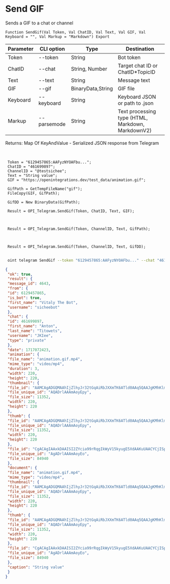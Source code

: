 ﻿---
sidebar_position: 6
---

# Send GIF
 Sends a GIF to a chat or channel



`Function SendGif(Val Token, Val ChatID, Val Text, Val GIF, Val Keyboard = "", Val Markup = "Markdown") Export`

 | Parameter | CLI option | Type | Destination |
 |-|-|-|-|
 | Token | --token | String | Bot token |
 | ChatID | --chat | String, Number | Target chat ID or ChatID*TopicID |
 | Text | --text | String | Message text |
 | GIF | --gif | BinaryData,String | GIF file |
 | Keyboard | --keyboard | String | Keyboard JSON or path to .json |
 | Markup | --parsemode | String | Text processing type (HTML, Markdown, MarkdownV2) |

 
 Returns: Map Of KeyAndValue - Serialized JSON response from Telegram

<br/>




```bsl title="Code example"
 Token = "6129457865:AAFyzNYOAFbu...";
 ChatID = "461699897";
 ChannelID = "@testsichee";
 Text = "String value";
 GIF = "https://openintegrations.dev/test_data/animation.gif";
 
 GifPath = GetTempFileName("gif");
 FileCopy(GIF, GifPath);
 
 GifDD = New BinaryData(GifPath);
 
 Result = OPI_Telegram.SendGif(Token, ChatID, Text, GIF);
 
 
 
 Result = OPI_Telegram.SendGif(Token, ChannelID, Text, GifPath);
 
 
 
 Result = OPI_Telegram.SendGif(Token, ChannelID, Text, GifDD);
```
	


```sh title="CLI command example"
 
 oint telegram SendGif --token "6129457865:AAFyzNYOAFbu..." --chat "461699897" --text "String value" --gif "https://openintegrations.dev/test_data/animation.gif" --keyboard %keyboard% --parsemode %parsemode%

```

```json title="Result"
{
 "ok": true,
 "result": {
 "message_id": 4643,
 "from": {
 "id": 6129457865,
 "is_bot": true,
 "first_name": "Vitaly The Bot",
 "username": "sicheebot"
 },
 "chat": {
 "id": 461699897,
 "first_name": "Anton",
 "last_name": "Titowets",
 "username": "JKIee",
 "type": "private"
 },
 "date": 1717072423,
 "animation": {
 "file_name": "animation.gif.mp4",
 "mime_type": "video/mp4",
 "duration": 3,
 "width": 220,
 "height": 220,
 "thumbnail": {
 "file_id": "AAMCAgADGQMAAhIjZlhyJr32tGqAiRbJXXmTK6ATld0AAq5QAAJgKMhKlmRvtTyqyUgBAAdtAAM1BA",
 "file_unique_id": "AQADrlAAAmAoyEpy",
 "file_size": 11352,
 "width": 220,
 "height": 220
 },
 "thumb": {
 "file_id": "AAMCAgADGQMAAhIjZlhyJr32tGqAiRbJXXmTK6ATld0AAq5QAAJgKMhKlmRvtTyqyUgBAAdtAAM1BA",
 "file_unique_id": "AQADrlAAAmAoyEpy",
 "file_size": 11352,
 "width": 220,
 "height": 220
 },
 "file_id": "CgACAgIAAxkDAAISI2ZYcia99rRqgIkWyV15kyugE5XdAAKuUAACYCjISpZkb7U8qslINQQ",
 "file_unique_id": "AgADrlAAAmAoyEo",
 "file_size": 84940
 },
 "document": {
 "file_name": "animation.gif.mp4",
 "mime_type": "video/mp4",
 "thumbnail": {
 "file_id": "AAMCAgADGQMAAhIjZlhyJr32tGqAiRbJXXmTK6ATld0AAq5QAAJgKMhKlmRvtTyqyUgBAAdtAAM1BA",
 "file_unique_id": "AQADrlAAAmAoyEpy",
 "file_size": 11352,
 "width": 220,
 "height": 220
 },
 "thumb": {
 "file_id": "AAMCAgADGQMAAhIjZlhyJr32tGqAiRbJXXmTK6ATld0AAq5QAAJgKMhKlmRvtTyqyUgBAAdtAAM1BA",
 "file_unique_id": "AQADrlAAAmAoyEpy",
 "file_size": 11352,
 "width": 220,
 "height": 220
 },
 "file_id": "CgACAgIAAxkDAAISI2ZYcia99rRqgIkWyV15kyugE5XdAAKuUAACYCjISpZkb7U8qslINQQ",
 "file_unique_id": "AgADrlAAAmAoyEo",
 "file_size": 84940
 },
 "caption": "String value"
 }
}
```
